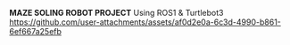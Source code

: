 **MAZE SOLING ROBOT PROJECT**
Using ROS1 & Turtlebot3 
https://github.com/user-attachments/assets/af0d2e0a-6c3d-4990-b861-6ef667a25efb


